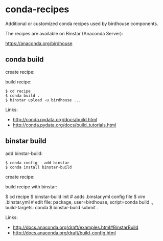 # conda-recipes
Additional or customized conda recipes used by birdhouse components.

The recipes are available on Binstar (Anaconda Server):

https://anaconda.org/birdhouse

## conda build

create recipe:

build recipe:

    $ cd recipe
    $ conda build .
    $ binstar upload -u birdhouse ...

Links:
* http://conda.pydata.org/docs/build.html
* http://conda.pydata.org/docs/build_tutorials.html

## binstar build

add binstar-build:

    $ conda config --add binstar
    $ conda install binstar-build


create recipe:

build recipe with binstar:

   $ cd recipe
   $ binstar-build init    # adds .binstar.yml config file
   $ vim .binstar.yml      # edit file: package, user=birdhouse, script=conda build ., build-targets: conda
   $ binstar-build submit .

Links:
* http://docs.anaconda.org/draft/examples.html#BinstarBuild
* http://docs.anaconda.org/draft/build-config.html

